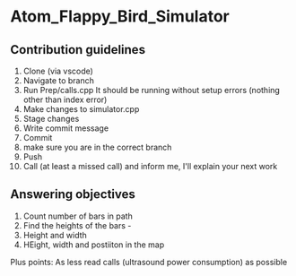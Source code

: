 # Atom_Flappy_Bird_Simulator

## Contribution guidelines

1) Clone (via vscode)
2) Navigate to branch
3) Run Prep/calls.cpp
It should be running without setup errors (nothing other than index error)
4) Make changes to simulator.cpp
5) Stage changes
6) Write commit message
7) Commit
8) make sure you are in the correct branch 
9) Push
10) Call (at least a missed call) and inform me, I'll explain your next work

## Answering objectives

1) Count number of bars in path
2) Find the heights of the bars - 
3) Height and width
4) HEight, width and postiiton in the map

Plus points: As less read calls (ultrasound power consumption) as possible
